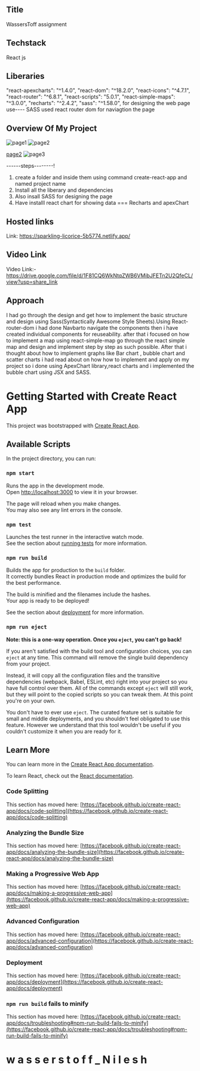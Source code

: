 
## Title

 WassersToff assignment
## Techstack

React js
## Liberaries

 "react-apexcharts": "^1.4.0",
    "react-dom": "^18.2.0",
    "react-icons": "^4.7.1",
    "react-router": "^6.8.1",
    "react-scripts": "5.0.1",
    "react-simple-maps": "^3.0.0",
    "recharts": "^2.4.2",
    "sass": "^1.58.0",
for designing the web page use---- SASS
used react router dom for naviagtion the page

##               Overview Of My Project     

![page1](https://user-images.githubusercontent.com/108581770/219844473-d8148ac6-4f10-4e8a-874a-a3c3db1f7e47.png)
![page2](https://user-images.githubusercontent.com/108581770/220064668-398e911e-1f2b-4012-ac9d-ef2439cdaa43.png)

[page2](https://user-images.githubusercontent.com/108581770/219844477-729c01a6-9f4c-452f-9d0a-2ee07d0c3863.png)
![page3](https://user-images.githubusercontent.com/108581770/219844498-a050d732-b5d2-498c-91db-69b2dd8880dd.png)


------steps--------!

1. create a folder and inside them using command create-react-app and named project name
2. Install all the liberary and dependencies
3. Also insall SASS for designing the page
4. Have installl react chart for showing data === Recharts and apexChart

## Hosted links

Link:  https://sparkling-licorice-5b5774.netlify.app/
## Video Link

 Video Link:-  https://drive.google.com/file/d/1F81CQ6WkNtqZWB6VMibJFETn2U2QfeCL/view?usp=share_link
## Approach

I had go through the design and get how to implement the basic structure and design using Sass(Syntactically Awesome Style Sheets).Using React-router-dom i had done Navbarto navigate the components then i have created individual components for reuseability. after that i focused on how to implement a map using react-simple-map go through the react simple map and design and implement step by step as such possible. After that i thought about how to implement graphs like Bar chart , bubble chart and scatter charts i had read about on how how to implement and apply on my project so i done using ApexChart library,react charts and i implemented the bubble chart using JSX and SASS.  


# Getting Started with Create React App

This project was bootstrapped with [Create React App](https://github.com/facebook/create-react-app).

## Available Scripts

In the project directory, you can run:

### `npm start`

Runs the app in the development mode.\
Open [http://localhost:3000](http://localhost:3000) to view it in your browser.

The page will reload when you make changes.\
You may also see any lint errors in the console.

### `npm test`

Launches the test runner in the interactive watch mode.\
See the section about [running tests](https://facebook.github.io/create-react-app/docs/running-tests) for more information.

### `npm run build`

Builds the app for production to the `build` folder.\
It correctly bundles React in production mode and optimizes the build for the best performance.

The build is minified and the filenames include the hashes.\
Your app is ready to be deployed!

See the section about [deployment](https://facebook.github.io/create-react-app/docs/deployment) for more information.

### `npm run eject`

**Note: this is a one-way operation. Once you `eject`, you can't go back!**

If you aren't satisfied with the build tool and configuration choices, you can `eject` at any time. This command will remove the single build dependency from your project.

Instead, it will copy all the configuration files and the transitive dependencies (webpack, Babel, ESLint, etc) right into your project so you have full control over them. All of the commands except `eject` will still work, but they will point to the copied scripts so you can tweak them. At this point you're on your own.

You don't have to ever use `eject`. The curated feature set is suitable for small and middle deployments, and you shouldn't feel obligated to use this feature. However we understand that this tool wouldn't be useful if you couldn't customize it when you are ready for it.

## Learn More

You can learn more in the [Create React App documentation](https://facebook.github.io/create-react-app/docs/getting-started).

To learn React, check out the [React documentation](https://reactjs.org/).

### Code Splitting

This section has moved here: [https://facebook.github.io/create-react-app/docs/code-splitting](https://facebook.github.io/create-react-app/docs/code-splitting)

### Analyzing the Bundle Size

This section has moved here: [https://facebook.github.io/create-react-app/docs/analyzing-the-bundle-size](https://facebook.github.io/create-react-app/docs/analyzing-the-bundle-size)

### Making a Progressive Web App

This section has moved here: [https://facebook.github.io/create-react-app/docs/making-a-progressive-web-app](https://facebook.github.io/create-react-app/docs/making-a-progressive-web-app)

### Advanced Configuration

This section has moved here: [https://facebook.github.io/create-react-app/docs/advanced-configuration](https://facebook.github.io/create-react-app/docs/advanced-configuration)

### Deployment

This section has moved here: [https://facebook.github.io/create-react-app/docs/deployment](https://facebook.github.io/create-react-app/docs/deployment)

### `npm run build` fails to minify

This section has moved here: [https://facebook.github.io/create-react-app/docs/troubleshooting#npm-run-build-fails-to-minify](https://facebook.github.io/create-react-app/docs/troubleshooting#npm-run-build-fails-to-minify)

#   w a s s e r s t o f f _ N i l e s h 
 
 
